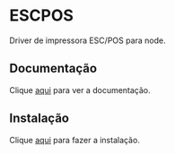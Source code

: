 # ESCPOS

Driver de impressora ESC/POS para node.

## Documentação

Clique [aqui](https://github.com/song940/node-escpos) para ver a documentação.

## Instalação

Clique [aqui](https://www.npmjs.com/package/escpos) para fazer a instalação.